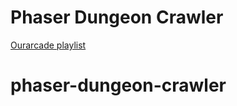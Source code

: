 # Phaser Dungeon Crawler

[Ourarcade playlist](https://www.youtube.com/watch?v=l8XByMiS820&list=PLNwtXgWIx3rgjHV9CUkPxHatABxScRynC)
# phaser-dungeon-crawler

